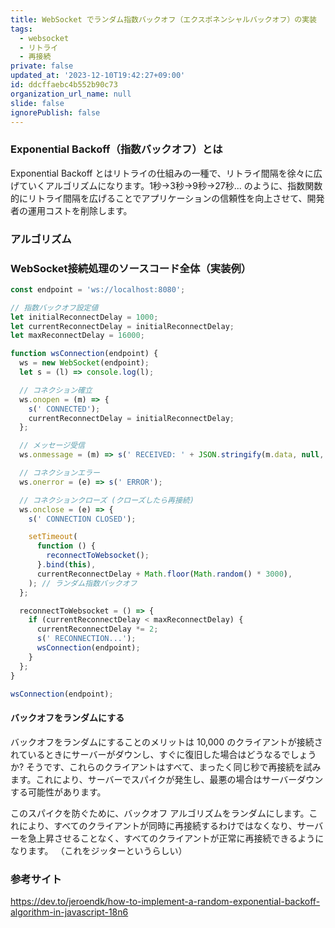 ```yaml
---
title: WebSocket でランダム指数バックオフ（エクスポネンシャルバックオフ）の実装
tags:
  - websocket
  - リトライ
  - 再接続
private: false
updated_at: '2023-12-10T19:42:27+09:00'
id: ddcffaebc4b552b90c73
organization_url_name: null
slide: false
ignorePublish: false
---
```


### Exponential Backoff（指数バックオフ）とは

Exponential Backoff とはリトライの仕組みの一種で、リトライ間隔を徐々に広げていくアルゴリズムになります。1秒→3秒→9秒→27秒... のように、指数関数的にリトライ間隔を広げることでアプリケーションの信頼性を向上させて、開発者の運用コストを削除します。

### アルゴリズム

### WebSocket接続処理のソースコード全体（実装例）

```js
const endpoint = 'ws://localhost:8080';

// 指数バックオフ設定値
let initialReconnectDelay = 1000;
let currentReconnectDelay = initialReconnectDelay;
let maxReconnectDelay = 16000;

function wsConnection(endpoint) {
  ws = new WebSocket(endpoint);
  let s = (l) => console.log(l);

  // コネクション確立
  ws.onopen = (m) => {
    s(' CONNECTED');
    currentReconnectDelay = initialReconnectDelay;
  };

  // メッセージ受信
  ws.onmessage = (m) => s(' RECEIVED: ' + JSON.stringify(m.data, null, 3));

  // コネクションエラー
  ws.onerror = (e) => s(' ERROR');

  // コネクションクローズ (クローズしたら再接続)
  ws.onclose = (e) => {
    s(' CONNECTION CLOSED');

    setTimeout(
      function () {
        reconnectToWebsocket();
      }.bind(this),
      currentReconnectDelay + Math.floor(Math.random() * 3000),
    ); // ランダム指数バックオフ
  };

  reconnectToWebsocket = () => {
    if (currentReconnectDelay < maxReconnectDelay) {
      currentReconnectDelay *= 2;
      s(' RECONNECTION...');
      wsConnection(endpoint);
    }
  };
}

wsConnection(endpoint);
```

#### バックオフをランダムにする

バックオフをランダムにすることのメリットは 10,000 のクライアントが接続されているときにサーバーがダウンし、すぐに復旧した場合はどうなるでしょうか? そうです、これらのクライアントはすべて、まったく同じ秒で再接続を試みます。これにより、サーバーでスパイクが発生し、最悪の場合はサーバーダウンする可能性があります。

このスパイクを防ぐために、バックオフ アルゴリズムをランダムにします。これにより、すべてのクライアントが同時に再接続するわけではなくなり、サーバーを急上昇させることなく、すべてのクライアントが正常に再接続できるようになります。
（これをジッターというらしい）

### 参考サイト

https://dev.to/jeroendk/how-to-implement-a-random-exponential-backoff-algorithm-in-javascript-18n6
